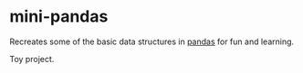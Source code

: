 # mini-pandas

Recreates some of the basic data structures in [pandas](https://pandas.pydata.org/) for fun and learning.

Toy project.
